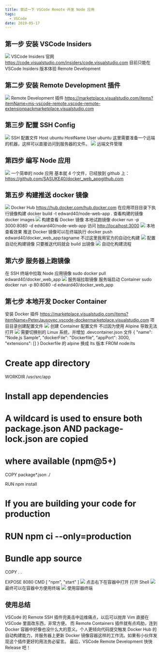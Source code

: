 ```yaml
---
title: 尝试一下 VSCode Remote 开发 Node 应用
tags:
  - VSCode
date: 2019-05-17
---
```


## 第一步 安装 VSCode Insiders

![](https://cdn.nlark.com/yuque/0/2020/png/99653/1578405743917-54d5a517-841b-43ea-a993-df3f3b38f763.png#align=left&display=inline&height=559&originHeight=559&originWidth=720&size=0&status=done&style=none&width=720)
VSCode Insiders 官网
https://code.visualstudio.com/insiders/code.visualstudio.com
目前只能在 VSCode Insiders 版本体验 Remote Development

## 第二步 安装 Remote Development 插件

![](https://cdn.nlark.com/yuque/0/2020/png/99653/1578405743932-53418a7d-b276-4d95-8633-661c4b392296.png#align=left&display=inline&height=558&originHeight=558&originWidth=720&size=0&status=done&style=none&width=720)
Remote Development 插件
https://marketplace.visualstudio.com/items?itemName=ms-vscode-remote.vscode-remote-extensionpackmarketplace.visualstudio.com

## 第三步 配置 SSH Config

![](https://cdn.nlark.com/yuque/0/2020/png/99653/1578405743885-aff00c17-7d47-4e5f-aa2c-0611357ee7b5.png#align=left&display=inline&height=558&originHeight=558&originWidth=720&size=0&status=done&style=none&width=720)
SSH 配置文件
Host ubuntu
HostName <your-remote-host>
User ubuntu
这里需要准备一个远端的机器，这样可以直接访问到服务器的文件。
![](https://cdn.nlark.com/yuque/0/2020/png/99653/1578405743887-f9d7a7df-f9f5-4599-952a-7a658117c13d.png#align=left&display=inline&height=558&originHeight=558&originWidth=720&size=0&status=done&style=none&width=720)
远端文件管理

## 第四步 编写 Node 应用

![](https://cdn.nlark.com/yuque/0/2020/png/99653/1578405743913-8e957743-919c-4cde-8d25-1c936268274a.png#align=left&display=inline&height=558&originHeight=558&originWidth=720&size=0&status=done&style=none&width=720)
一个简单的 node 应用
基本就 4 个文件，已经放到 github 上：
https://github.com/SASUKE40/docker_web_appgithub.com

## 第五步 构建推送 docker 镜像

![](https://cdn.nlark.com/yuque/0/2020/png/99653/1578405743894-a5a67fa5-9c6f-4714-9bff-11cc6a3f1228.png#align=left&display=inline&height=395&originHeight=395&originWidth=720&size=0&status=done&style=none&width=720)
Docker Hub
https://hub.docker.com/hub.docker.com
在应用项目目录下执行镜像构建
docker build -t edward40/node-web-app .
查看构建的镜像
docker images
![](https://cdn.nlark.com/yuque/0/2020/png/99653/1578405743906-f9d99e10-71b5-4d15-86a1-f57560ed8092.png#align=left&display=inline&height=486&originHeight=486&originWidth=720&size=0&status=done&style=none&width=720)
构建查看 Docker 镜像
本地试跑镜像
docker run -p 3000:8080 -d edward40/node-web-app
访问 [http://localhost:3000](http://localhost:3000/)
![](https://cdn.nlark.com/yuque/0/2020/png/99653/1578405743937-838f6346-89c3-48fb-ac35-3373fd56c6b3.png#align=left&display=inline&height=456&originHeight=456&originWidth=720&size=0&status=done&style=none&width=720)
本地查看效果
推送 Docker 镜像可以在终端执行
docker push edward40/docker_web_app:tagname
不过这里我用官方的自动化构建
![](https://cdn.nlark.com/yuque/0/2020/png/99653/1578405743885-3f850c63-2cb3-41d9-81ca-1211546b3026.png#align=left&display=inline&height=456&originHeight=456&originWidth=720&size=0&status=done&style=none&width=720)
配置自动化构建镜像
只要推送代码就会 build 出镜像
![](https://cdn.nlark.com/yuque/0/2020/png/99653/1578405743912-cfe78e3f-c1be-4f98-83b0-e235daa56acf.png#align=left&display=inline&height=456&originHeight=456&originWidth=720&size=0&status=done&style=none&width=720)
自动化构建流程

## 第六步 服务器上跑镜像

在 SSH 终端中拉取 Node 应用镜像
sudo docker pull edward40/docker_web_app
![](https://cdn.nlark.com/yuque/0/2020/png/99653/1578405744425-4a2520a6-6740-42f6-8d93-a4f4c42fd3c9.png#align=left&display=inline&height=558&originHeight=558&originWidth=720&size=0&status=done&style=none&width=720)
服务端拉取镜像
服务端启动 Container
sudo docker run -p 80:8080 -d edward40/docker_web_app

## 第七步 本地开发 Docker Container

安装 Docker 插件
https://marketplace.visualstudio.com/items?itemName=PeterJausovec.vscode-dockermarketplace.visualstudio.com
项目目录创建配置文件
![](https://cdn.nlark.com/yuque/0/2020/png/99653/1578405743908-75e153f8-5f30-44ff-b834-03f1c1af31c9.png#align=left&display=inline&height=558&originHeight=558&originWidth=720&size=0&status=done&style=none&width=720)
创建 Container 配置文件
不过因为使用 Alipine 导致无法打开
![](https://cdn.nlark.com/yuque/0/2020/png/99653/1578405743920-7b386948-9bb9-4b72-962f-df34bd871658.png#align=left&display=inline&height=558&originHeight=558&originWidth=720&size=0&status=done&style=none&width=720)
需要切换别的 Linux 系统，并增加 .devcontainer.json 文件
{
"name": "Node.js Sample",
"dockerFile": "Dockerfile",
"appPort": 3000,
"extensions": []
}
Dockerfile 的 alpine 换成 lts 版本
FROM node:lts

# Create app directory

WORKDIR /usr/src/app

# Install app dependencies

# A wildcard is used to ensure both package.json AND package-lock.json are copied

# where available (npm@5+)

COPY package\*.json ./

RUN npm install

# If you are building your code for production

# RUN npm ci --only=production

# Bundle app source

COPY . .

EXPOSE 8080
CMD [ "npm", "start" ]
![](https://cdn.nlark.com/yuque/0/2020/png/99653/1578405743946-1675fb65-b892-49ae-aca4-7fab222b3909.png#align=left&display=inline&height=558&originHeight=558&originWidth=720&size=0&status=done&style=none&width=720)
点击右下在容器中打开
打开 Shell
![](https://cdn.nlark.com/yuque/0/2020/png/99653/1578405743964-e306f894-05c6-4119-8c0f-e38f76faaf6d.png#align=left&display=inline&height=510&originHeight=510&originWidth=720&size=0&status=done&style=none&width=720)
最终可以在容器中方便用终端
![](https://cdn.nlark.com/yuque/0/2020/png/99653/1578405743934-6f5c8340-3a92-4f55-a40b-e503dbde9afd.png#align=left&display=inline&height=558&originHeight=558&originWidth=720&size=0&status=done&style=none&width=720)
使用容器终端

## 使用总结

VSCode 的 Remote SSH 插件完美击中运维痛点，以后可以抛弃 Vim 直接在 VSCode 里面改东西，非常方便。
而 Remote Containers 插件就有点鸡肋，连到 Docker 容器中好像也没什么大的意义。个人更倾向代码提交触发 Docker Hub 的自动构建能力，并服务器上更新 Docker 镜像容器这样的工作流。如果有小伙伴发现这个插件更好的用法务必留言。
最后，VSCode Remote Development 快快 Release 吧！
